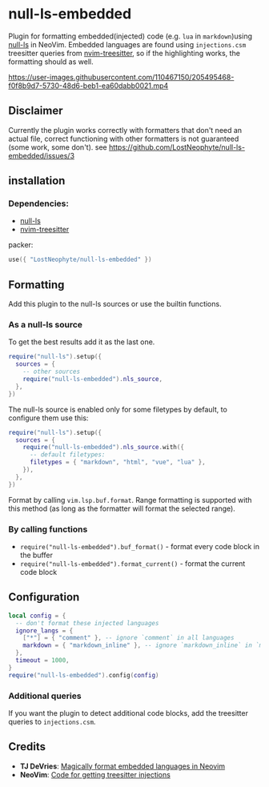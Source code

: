 # null-ls-embedded

Plugin for formatting embedded(injected) code (e.g. `lua` in `markdown`)using [null-ls](https://github.com/jose-elias-alvarez/null-ls.nvim) in NeoVim.
Embedded languages are found using `injections.csm` treesitter queries from [nvim-treesitter](https://github.com/nvim-treesitter/nvim-treesitter),
so if the highlighting works, the formatting should as well.

https://user-images.githubusercontent.com/110467150/205495468-f0f8b9d7-5730-48d6-beb1-ea60dabb0021.mp4

## Disclaimer

Currently the plugin works correctly with formatters that don't need an actual file,
correct functioning with other formatters is not guaranteed (some work, some don't). see https://github.com/LostNeophyte/null-ls-embedded/issues/3

## installation

### Dependencies:

- [null-ls](https://github.com/jose-elias-alvarez/null-ls.nvim)
- [nvim-treesitter](https://github.com/nvim-treesitter/nvim-treesitter)

packer:

```lua
use({ "LostNeophyte/null-ls-embedded" })
```

## Formatting

Add this plugin to the null-ls sources or use the builtin functions.

### As a null-ls source

To get the best results add it as the last one.

```lua
require("null-ls").setup({
  sources = {
    -- other sources
    require("null-ls-embedded").nls_source,
  },
})
```

The null-ls source is enabled only for some filetypes by default, to configure them use this:

```lua
require("null-ls").setup({
  sources = {
    require("null-ls-embedded").nls_source.with({
      -- default filetypes:
      filetypes = { "markdown", "html", "vue", "lua" },
    }),
  },
})
```

Format by calling `vim.lsp.buf.format`.
Range formatting is supported with this method (as long as the formatter will format the selected range).

### By calling functions

- `require("null-ls-embedded").buf_format()` - format every code block in the buffer
- `require("null-ls-embedded").format_current()` - format the current code block

## Configuration

```lua
local config = {
  -- don't format these injected languages
  ignore_langs = {
    ["*"] = { "comment" }, -- ignore `comment` in all languages
    markdown = { "markdown_inline" }, -- ignore `markdown_inline` in `markdown`
  },
  timeout = 1000,
}
require("null-ls-embedded").config(config)
```

### Additional queries

If you want the plugin to detect additional code blocks, add the treesitter queries to `injections.csm`.

## Credits

- **TJ DeVries**: [Magically format embedded languages in Neovim](https://www.youtube.com/watch?v=v3o9YaHBM4Q)
- **NeoVim**: [Code for getting treesitter injections](https://github.com/neovim/neovim/blob/86f9e29c86af9a7f6eb30a7d8ff529898a8b20ec/runtime/lua/vim/treesitter/languagetree.lua#L337)
